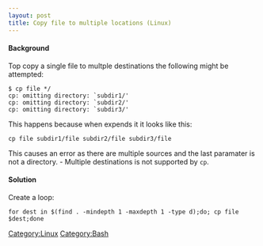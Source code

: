```yaml
---
layout: post 
title: Copy file to multiple locations (Linux)
---
```


#### Background

Top copy a single file to multple destinations the following might be
attempted:

    $ cp file */
    cp: omitting directory: `subdir1/'
    cp: omitting directory: `subdir2/'
    cp: omitting directory: `subdir3/'

This happens because when expends it it looks like this:

    cp file subdir1/file subdir2/file subdir3/file 

This causes an error as there are multiple sources and the last
paramater is not a directory. - Multiple destinations is not supported
by `cp`.

#### Solution

Create a loop:

    for dest in $(find . -mindepth 1 -maxdepth 1 -type d);do; cp file $dest;done

[Category:Linux](Category:Linux "wikilink")
[Category:Bash](Category:Bash "wikilink")
